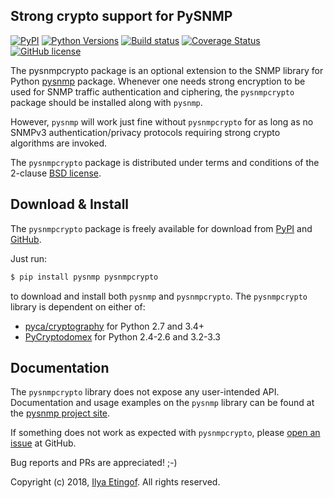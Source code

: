 
Strong crypto support for PySNMP
--------------------------------
[![PyPI](https://img.shields.io/pypi/v/pysnmpcrypto.svg?maxAge=2592000)](https://pypi.org/project/pysnmpcrypto)
[![Python Versions](https://img.shields.io/pypi/pyversions/pysnmpcrypto.svg)](https://pypi.org/project/pysnmpcrypto/)
[![Build status](https://travis-ci.org/etingof/pysnmpcrypto.svg?branch=master)](https://secure.travis-ci.org/etingof/pysnmpcrypto)
[![Coverage Status](https://img.shields.io/codecov/c/github/etingof/pysnmpcrypto.svg)](https://codecov.io/github/etingof/pysnmpcrypto)
[![GitHub license](https://img.shields.io/badge/license-BSD-blue.svg)](https://raw.githubusercontent.com/etingof/pysnmpcrypto/master/LICENSE.txt)

The pysnmpcrypto package is an optional extension to the SNMP library for
Python [pysnmp](http://snmplabs.com/pysnmp/) package. Whenever one needs
strong encryption to be used for SNMP traffic authentication and ciphering,
the `pysnmpcrypto` package should be installed along with `pysnmp`.

However, `pysnmp` will work just fine without `pysnmpcrypto` for as long
as no SNMPv3 authentication/privacy protocols requiring strong crypto
algorithms are invoked.

The `pysnmpcrypto` package is distributed under terms and conditions of the
2-clause [BSD license](http://snmplabs.com/pysnmpcrypto/license.html).

Download & Install
------------------

The `pysnmpcrypto` package is freely available for download from
[PyPI](https://pypi.org/project/pysnmpcrypto)
and [GitHub](https://github.com/etingof/pysnmpcrypto.git).

Just run:

```bash
$ pip install pysnmp pysnmpcrypto
```
    
to download and install both `pysnmp` and `pysnmpcrypto`. The `pysnmpcrypto`
library is dependent on either of:

* [pyca/cryptography](http://cryptography.io/) for Python 2.7 and 3.4+
* [PyCryptodomex](https://pycryptodome.readthedocs.io) for Python 2.4-2.6 and 3.2-3.3

Documentation
-------------

The `pysnmpcrypto` library does not expose any user-intended API. Documentation
and usage examples on the `pysnmp` library can be found at the
[pysnmp project site](http://snmplabs.com/pysnmp/).

If something does not work as expected with `pysnmpcrypto`, please
[open an issue](https://github.com/etingof/pysnmpcrypto/issues) at GitHub.

Bug reports and PRs are appreciated! ;-)

Copyright (c) 2018, [Ilya Etingof](mailto:etingof@gmail.com). All rights reserved.
